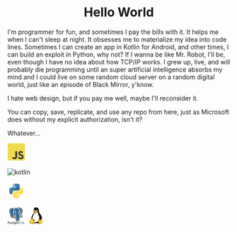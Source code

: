 <h1 align="center">Hello World</h1>
<p>I'm programmer for fun, and sometimes I pay the bills with it. It helps me when I can't sleep at night. It obsesses me to materialize my idea into code lines. Sometimes I can create an app in Kotlin for Android, and other times, I can build an exploit in Python, why not? If I wanna be like Mr. Robot, I'll be, even though I have no idea about how TCP/IP works. I grew up, live, and will probably die programming until an super artificial intelligence absorbs my mind and I could live on some random cloud server on a random digital world, just like an episode of Black Mirror, y'know.</p>

<p>I hate web design, but if you pay me well, maybe I'll reconsider it. </p>

<p>You can copy, save, replicate, and use any repo from here, just as Microsoft does without my explicit authorization, isn't it?</p>
<p>Whatever...</p>

<p align:center>
    <img src="https://raw.githubusercontent.com/devicons/devicon/master/icons/javascript/javascript-original.svg" alt="javascript" width="40" height="40"/>
</p>
<p align:center>
    <img src="https://www.vectorlogo.zone/logos/kotlinlang/kotlinlang-icon.svg" alt="kotlin" width="40" height="40"/> 
</p>

<p align:center>
    <img src="https://raw.githubusercontent.com/devicons/devicon/master/icons/python/python-original.svg" alt="python" width="40" height="40"/> 
</p>

<img src="https://raw.githubusercontent.com/devicons/devicon/master/icons/postgresql/postgresql-original-wordmark.svg" alt="postgresql" width="40" height="40"/>

<img src="https://raw.githubusercontent.com/devicons/devicon/master/icons/linux/linux-original.svg" alt="linux" width="40" height="40"/>


